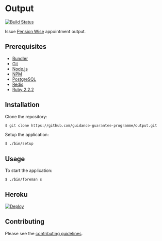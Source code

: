 # Output

[![Build Status](https://travis-ci.org/guidance-guarantee-programme/output.svg)](https://travis-ci.org/guidance-guarantee-programme/output)

Issue [Pension Wise] appointment output.


## Prerequisites

* [Bundler]
* [Git]
* [Node.js][Node]
* [NPM]
* [PostgreSQL]
* [Redis]
* [Ruby 2.2.2][Ruby]


## Installation

Clone the repository:

```sh
$ git clone https://github.com/guidance-guarantee-programme/output.git
```

Setup the application:

```sh
$ ./bin/setup
```


## Usage

To start the application:

```sh
$ ./bin/foreman s
```

## Heroku

[![Deploy](https://www.herokucdn.com/deploy/button.png)](https://heroku.com/deploy)


## Contributing

Please see the [contributing guidelines](/CONTRIBUTING.md).

[bundler]: http://bundler.io
[git]: http://git-scm.com
[heroku]: https://www.heroku.com
[node]: http://nodejs.org
[npm]: https://www.npmjs.org
[pension wise]: https://www.pensionwise.gov.uk
[postgresql]: http://www.postgresql.org
[redis]: http://redis.io
[ruby]: http://www.ruby-lang.org/en
